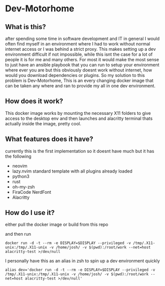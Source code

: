 # Dev-Motorhome

## What is this?

after spending some time in software development and IT in general I would often find myself in an environment where I had to work without normal internet access or I was behind a strict proxy. This makes setting up a dev environment difficult if not impossible, while this isnt the case for a lot of people it is for me and many others. For most it would make the most sense to just have an ansible playbook that you can run to setup your environment where ever you are but this obviously doesnt work without internet, how would you download dependencies or plugins. So my solution to this problem is Dev-Motorhome, This is an every changing docker image that can be taken any where and ran to provide my all in one dev environment.

## How does it work?

This docker image works by mounting the necessary X11 folders to give access to the desktop env and then launches and alacritty terminal thats actually inside the image, pretty cool. 

## What features does it have?

currently this is the first implementation so it doesnt have much but it has the following

- neovim
- lazy.nvim standard template with all plugins already loaded
- python3
- rust
- oh-my-zsh
- FiraCode NerdFont
- Alacritty

## How do I use it?

either pull the docker image or build from this repo

and then run

`docker run -d -t --rm -e DISPLAY=$DISPLAY --privileged -v /tmp/.X11-unix:/tmp/.X11-unix -v /home/josh/ -v $(pwd):/root/work --net=host alacritty-test >/dev/null`

I personally have this as an alias in zsh to spin up a dev environment quickly

`alias dev='docker run -d -t --rm -e DISPLAY=$DISPLAY --privileged -v /tmp/.X11-unix:/tmp/.X11-unix -v /home/josh/ -v $(pwd):/root/work --net=host alacritty-test >/dev/null'`
